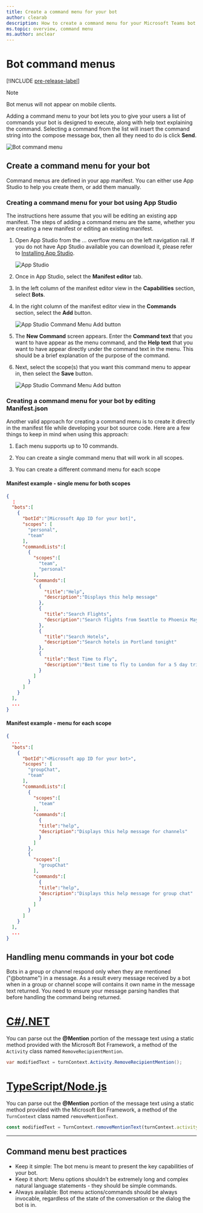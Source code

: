 ```yaml
---
title: Create a command menu for your bot
author: clearab
description: How to create a command menu for your Microsoft Teams bot
ms.topic: overview, command menu
ms.author: anclear
---
```

# Bot command menus

[!INCLUDE [pre-release-label](~/includes/v4-to-v3-pointer-bots.md)]

> [!Note]
> Bot menus will not appear on mobile clients.

Adding a command menu to your bot lets you to give your users a list of commands your bot is designed to execute, along with help text explaining the command. Selecting a command from the list will insert the command string into the compose message box, then all they need to do is click **Send**.

![Bot command menu](~/bots/how-to/conversations/media/bot-menu-sample.png)

## Create a command menu for your bot

Command menus are defined in your app manifest. You can either use App Studio to help you create them, or add them manually.

### Creating a command menu for your bot using App Studio

The instructions here assume that you will be editing an existing app manifest. The steps of adding a command menu are the same, whether you are creating a new manifest or editing an existing manifest.

1. Open App Studio from the ... overflow menu on the left navigation rail. If you do not have App Studio available you can download it, please refer to [Installing App Studio](https://aka.ms/teams-app-studio#installing-app-studio). 

    ![App Studio](~/bots/how-to/conversations/media/AppStudio.png)

2. Once in App Studio, select the **Manifest editor** tab.

3. In the left column of the manifest editor view in the **Capabilities** section, select **Bots**.

4. In the right column of the manifest editor view in the **Commands** section, select the **Add** button.

    ![App Studio Command Menu Add button](~/bots/how-to/conversations/media/AppStudio-CommandMenu-Add.png)

5. The **New Command** screen appears. Enter the **Command text** that you want to have appear as the menu command, and the **Help text** that you want to have appear directly under the command text in the menu. This should be a brief explanation of the purpose of the command.

6. Next, select the scope(s) that you want this command menu to appear in, then select the **Save** button.

    ![App Studio Command Menu Add button](~/bots/how-to/conversations/media/AppStudio-NewCommandMenu.png)

### Creating a command menu for your bot by editing **Manifest.json**

Another valid approach for creating a command menu is to create it directly in the manifest file while developing your bot source code. Here are a few things to keep in mind when using this approach:

1. Each menu supports up to 10 commands.

2. You can create a single command menu that will work in all scopes.

3. You can create a different command menu for each scope

#### Manifest example - single menu for both scopes

```json
{
  ⋮
  "bots":[
    {
      "botId":"[Microsoft App ID for your bot]",
      "scopes": [
        "personal",
        "team"
      ],
      "commandLists":[
        {
          "scopes":[
            "team",
            "personal"
          ],
          "commands":[
            {
              "title":"Help",
              "description":"Displays this help message"
            },
            {
              "title":"Search Flights",
              "description":"Search flights from Seattle to Phoenix May 2-5 departing after 3pm"
            },
            {
              "title":"Search Hotels",
              "description":"Search hotels in Portland tonight"
            },
            {
              "title":"Best Time to Fly",
              "description":"Best time to fly to London for a 5 day trip this summer"
            }
          ]
        }
      ]
    }
  ],
  ...
}
```

#### Manifest example - menu for each scope

```json
{
  ...
  "bots":[
    {
      "botId":"<Microsoft app ID for your bot>",
      "scopes": [
        "groupChat",
        "team"
      ],
      "commandLists":[
        {
          "scopes":[
            "team"
          ],
          "commands":[
            {
            "title":"help",
            "description":"Displays this help message for channels"
            }
          ]
        },
        {
          "scopes":[
            "groupChat"
          ],
          "commands":[
            {
            "title":"help",
            "description":"Displays this help message for group chat"
            }
          ]
        }
      ]
    }
  ],
  ...
}
```

## Handling menu commands in your bot code

Bots in a group or channel respond only when they are mentioned ("@botname") in a message. As a result every message received by a bot when in a group or channel scope will contains it own name in the message text returned. You need to ensure your message parsing handles that before handling the command being returned.

# [C#/.NET](#tab/dotnet)

You can parse out the **@Mention** portion of the message text using a static method provided with the Microsoft Bot Framework, a method of the `Activity` class named `RemoveRecipientMention`.

```csharp
var modifiedText = turnContext.Activity.RemoveRecipientMention();
```

# [TypeScript/Node.js](#tab/typescript)

You can parse out the **@Mention** portion of the message text using a static method provided with the Microsoft Bot Framework, a method of the `TurnContext` class named `removeMentionText`.

```typescript
const modifiedText = TurnContext.removeMentionText(turnContext.activity, turnContext.activity.recipient.id);
```

* * *

## Command menu best practices

* Keep it simple: The bot menu is meant to present the key capabilities of your bot.
* Keep it short: Menu options shouldn’t be extremely long and complex natural language statements - they should be simple commands.
* Always available: Bot menu actions/commands should be always invocable, regardless of the state of the conversation or the dialog the bot is in.
